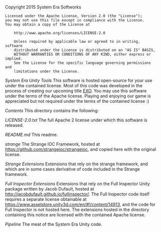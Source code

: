   Copyright 2015 System Era Softworks
 
 	Licensed under the Apache License, Version 2.0 (the "License");
 	you may not use this file except in compliance with the License.
 	You may obtain a copy of the License at
 
 		http://www.apache.org/licenses/LICENSE-2.0
 
 		Unless required by applicable law or agreed to in writing, software
 		distributed under the License is distributed on an "AS IS" BASIS,
 		WITHOUT WARRANTIES OR CONDITIONS OF ANY KIND, either express or implied.
 		See the License for the specific language governing permissions and
 		limitations under the License.

 
*System Era Unity Tools*
This software is hosted open-source for your use under the contained license.  Most of this code was developed in the process of creating our upcoming title [EXO](systemera.net).  You may use this software under the terms of the Apache license.  Playing and enjoying our game is appreciated but not required under the terms of the contained license :)

*Contents*
This directory contains the following:

*LICENSE-2.0.txt*
The full Apache 2 license under which this software is released.

*README.md*
This readme.

*strange*
The Strange IOC Framework, hosted at https://github.com/strangeioc/strangeioc, and copied here with the original license.

*Strange Extensions*
Extensions that rely on the strange framework, and which are in some cases derivative of code included in the Strange framework.

*Full Inspector Extensions*
Extensions that rely on the Full Inspector Unity package written by Jacob Dufault, hosted at http://jacobdufault.github.io/fullinspector/.  The Full Inspector code itself requires a separate license obtainable at https://www.assetstore.unity3d.com/en/#!/content/14913, and the code for Full Inspector is not hosted here.
The extensions hosted in the directory containing this notice are licensed with the contained Apache license.

*Pipeline*
The meat of the System Era Unity code.